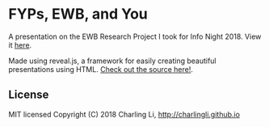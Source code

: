 # FYPs, EWB, and You

A presentation on the EWB Research Project I took for Info Night 2018. View it [here](https://charlingli.github.io/presentation-ewb-fyp-infonight2018).

Made using reveal.js, a framework for easily creating beautiful presentations using HTML. [Check out the source here!](https://github.com/hakimel/reveal.js).

## License
MIT licensed
Copyright (C) 2018 Charling Li, http://charlingli.github.io
